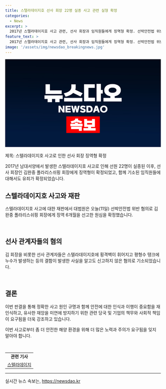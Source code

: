 ```yaml
---
title: 스텔라데이지호 선사 회장 22명 실종 사고 관련 실형 확정
categories:
  - News
excerpt: >
  2017년 스텔라데이지호 사고 관련, 선사 회장과 임직원들에게 징역형 확정. 선박안전법 위반으로 김완중 폴라리스쉬핑 회장에게 징역 6개월 선고. 결함 발생 사실 알고도 신고하지 않은 혐의로 기소, 유죄 확정. (연합뉴스) #스텔라데이지호 #징역형 #선사회장
feature_text: >
  2017년 스텔라데이지호 사고 관련, 선사 회장과 임직원들에게 징역형 확정. 선박안전법 위반으로 김완중 폴라리스쉬핑 회장에게 징역 6개월 선고. 결함 발생 사실 알고도 신고하지 않은 혐의로 기소, 유죄 확정. (연합뉴스) #스텔라데이지호 #징역형 #선사회장
image: '/assets/img/newsdao_breakingnews.jpg'
---
```


<p><img src="/assets/img/newsdao_breakingnews.jpg" alt="flaretime 속보" /></p>

<p>제목: 스텔라데이지호 사고로 인한 선사 회장 징역형 확정</p>

<p>2017년 남대서양에서 발생한 스텔라데이지호 사고로 인해 선원 22명이 실종된 이후, 선사 회장인 김완중 폴라리스쉬핑 회장에게 징역형이 확정되었고, 함께 기소된 임직원들에 대해서도 유죄가 확정되었습니다.</p>

<h2 data-ke-size="size26">스텔라데이지호 사고와 재판</h2>

<p>스텔라데이지호 사고에 대한 재판에서 대법원은 오늘(11일) 선박안전법 위반 혐의로 김완중 폴라리스쉬핑 회장에게 징역 6개월을 선고한 원심을 확정했습니다.</p>

<p data-ke-size="size16">&nbsp;</p>

<h2 data-ke-size="size26">선사 관계자들의 혐의</h2>

<p>김 회장을 비롯한 선사 관계자들은 스텔라데이지호에 횡격벽이 휘어지고 평형수 탱크에 누수가 발생하는 등의 결함이 발생한 사실을 알고도 신고하지 않은 혐의로 기소되었습니다.</p>

<p data-ke-size="size16">&nbsp;</p>

<h2 data-ke-size="size26">결론</h2>

<p>이번 판결을 통해 정확한 사고 원인 규명과 함께 안전에 대한 인식과 이행이 중요함을 재인식하고, 유사한 재앙을 미연에 방지하기 위한 관련 당국 및 기업의 책무와 사회적 책임이 요구됨을 더욱 강조하고 있습니다.</p>

<p>이번 사고로부터 좀 더 안전한 해양 환경을 위해 더 많은 노력과 주의가 요구됨을 잊지 말아야 합니다.</p>

<p data-ke-size="size16">&nbsp;</p>

<table>
    <tbody>
        <tr>
            <td style="text-align: center; height: 17px;"><b>관련 기사</b></td>
        </tr>
        <tr>
            <td style="text-align: center; height: 17px;"><a href="https://www.yna.co.kr/view/AKR20220111084000061?section=society/all">스텔라데이지</a></td>
        </tr>
    </tbody>
</table>

<p><hr></p>
실시간 뉴스 속보는, <a href="https://newsdao.kr" rel="dofollow">https://newsdao.kr</a>


